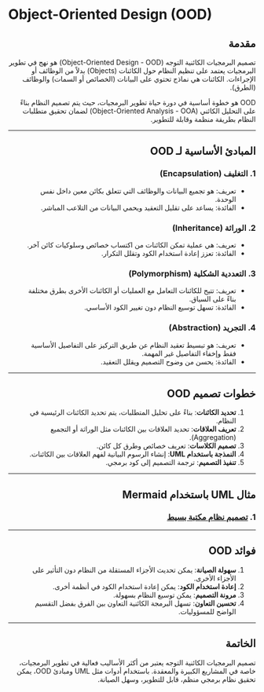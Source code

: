 # Object-Oriented Design (OOD)

<div dir="rtl">

## مقدمة

تصميم البرمجيات الكائنية التوجه (Object-Oriented Design - OOD) هو نهج في تطوير البرمجيات يعتمد على تنظيم النظام حول الكائنات (Objects) بدلاً من الوظائف أو الإجراءات. الكائنات هي نماذج تحتوي على البيانات (الخصائص أو السمات) والوظائف (الطرق).

OOD هو خطوة أساسية في دورة حياة تطوير البرمجيات، حيث يتم تصميم النظام بناءً على التحليل الكائني (Object-Oriented Analysis - OOA) لضمان تحقيق متطلبات النظام بطريقة منظمة وقابلة للتطوير.

---

## المبادئ الأساسية لـ OOD

### 1. التغليف (Encapsulation)

- تعريف: هو تجميع البيانات والوظائف التي تتعلق بكائن معين داخل نفس الوحدة.
- الفائدة: يساعد على تقليل التعقيد ويحمي البيانات من التلاعب المباشر.

### 2. الوراثة (Inheritance)

- تعريف: هي عملية تمكن الكائنات من اكتساب خصائص وسلوكيات كائن آخر.
- الفائدة: تعزز إعادة استخدام الكود وتقلل التكرار.

### 3. التعددية الشكلية (Polymorphism)

- تعريف: تتيح للكائنات التعامل مع العمليات أو الكائنات الأخرى بطرق مختلفة بناءً على السياق.
- الفائدة: تسهل توسيع النظام دون تغيير الكود الأساسي.

### 4. التجريد (Abstraction)

- تعريف: هو تبسيط تعقيد النظام عن طريق التركيز على التفاصيل الأساسية فقط وإخفاء التفاصيل غير المهمة.
- الفائدة: يحسن من وضوح التصميم ويقلل التعقيد.

---

## خطوات تصميم OOD

1. **تحديد الكائنات**: بناءً على تحليل المتطلبات، يتم تحديد الكائنات الرئيسية في النظام.
2. **تعريف العلاقات**: تحديد العلاقات بين الكائنات مثل الوراثة أو التجميع (Aggregation).
3. **تصميم الكلاسات**: تعريف خصائص وطرق كل كائن.
4. **النمذجة باستخدام UML**: إنشاء الرسوم البيانية لفهم العلاقات بين الكائنات.
5. **تنفيذ التصميم**: ترجمة التصميم إلى كود برمجي.

---

## مثال UML باستخدام Mermaid

### 1. [تصميم نظام مكتبة بسيط](data/_1_10_1_simple_school_management_system/SimpleSchoolManagementSystem.mermaid)

---

## فوائد OOD

1. **سهولة الصيانة**: يمكن تحديث الأجزاء المستقلة من النظام دون التأثير على الأجزاء الأخرى.
2. **إعادة استخدام الكود**: يمكن إعادة استخدام الكود في أنظمة أخرى.
3. **مرونة التصميم**: يمكن توسيع النظام بسهولة.
4. **تحسين التعاون**: تسهل البرمجة الكائنية التعاون بين الفرق بفضل التقسيم الواضح للمسؤوليات.

---

## الخاتمة

تصميم البرمجيات الكائنية التوجه يعتبر من أكثر الأساليب فعالية في تطوير البرمجيات، خاصة في المشاريع الكبيرة والمعقدة. باستخدام أدوات مثل UML ومبادئ OOD، يمكن تحقيق نظام برمجي منظم، قابل للتطوير، وسهل الصيانة.

</div>